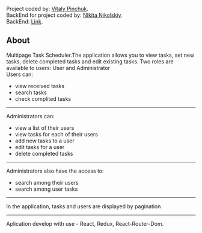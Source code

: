 
Project coded by:  [Vitaly Pinchuk](https://www.linkedin.com/in/vitaly-pinchuk-845182200/).  
BackEnd for project coded by:  [NIkita Nikolskiy](https://github.com/Nikita27142914).  
BackEnd:  [Link](https://github.com/Nikita27142914/fe_api).  

## About
Multipage Task Scheduler.The application allows you to view tasks, set new tasks, delete completed tasks and edit existing tasks. Two roles are available to users: User and Administrator  
Users can:  
* view received tasks  
* search tasks  
* check complited tasks
***
Administrators can:  
* view a list of their users  
* view tasks for each of their users  
* add new tasks to a user  
* edit tasks for a user  
* delete completed tasks  
***
Administrators also have the access to:  
* search among their users  
* search among user tasks  
*** 
In the application, tasks and users are displayed by pagination
***  
Aplication develop with use -  React, Redux, React-Router-Dom.

